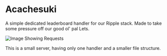 # Acachesuki
A simple dedicated leaderboard handler for our Ripple stack. Made to take some pressure off
our good ol' pal Lets.

![Image Showing Requests](https://i.imgur.com/OpAWUVq.png)

This is a small server, having only one handler and a smaller file structure.

